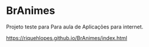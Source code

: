 # BrAnimes
Projeto teste para Para aula de Aplicações para internet. 

https://riquehlopes.github.io/BrAnimes/index.html

